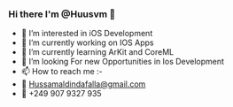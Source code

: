 ### Hi there  I'm @Huusvm 👋
- 👀 I’m interested in iOS Development
- 🔭 I’m currently working on IOS Apps
- 🌱 I’m currently learning ArKit and CoreML
- 👯 I’m looking For new Opportunities in Ios Development 
- 📫 How to reach me :- 
- 📩 Hussamaldindafalla@gmail.com
- 📱 +249 907 9327 935 
